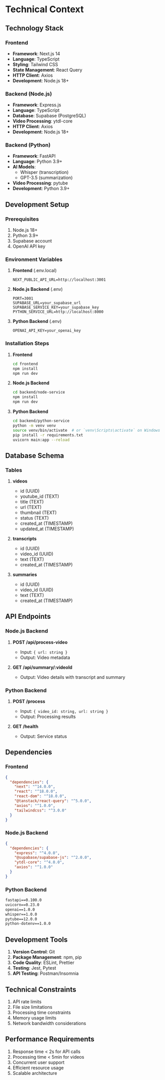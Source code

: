 # Technical Context

## Technology Stack

### Frontend
- **Framework**: Next.js 14
- **Language**: TypeScript
- **Styling**: Tailwind CSS
- **State Management**: React Query
- **HTTP Client**: Axios
- **Development**: Node.js 18+

### Backend (Node.js)
- **Framework**: Express.js
- **Language**: TypeScript
- **Database**: Supabase (PostgreSQL)
- **Video Processing**: ytdl-core
- **HTTP Client**: Axios
- **Development**: Node.js 18+

### Backend (Python)
- **Framework**: FastAPI
- **Language**: Python 3.9+
- **AI Models**: 
  - Whisper (transcription)
  - GPT-3.5 (summarization)
- **Video Processing**: pytube
- **Development**: Python 3.9+

## Development Setup

### Prerequisites
1. Node.js 18+
2. Python 3.9+
3. Supabase account
4. OpenAI API key

### Environment Variables
1. **Frontend** (.env.local)
   ```
   NEXT_PUBLIC_API_URL=http://localhost:3001
   ```

2. **Node.js Backend** (.env)
   ```
   PORT=3001
   SUPABASE_URL=your_supabase_url
   SUPABASE_SERVICE_KEY=your_supabase_key
   PYTHON_SERVICE_URL=http://localhost:8000
   ```

3. **Python Backend** (.env)
   ```
   OPENAI_API_KEY=your_openai_key
   ```

### Installation Steps
1. **Frontend**
   ```bash
   cd frontend
   npm install
   npm run dev
   ```

2. **Node.js Backend**
   ```bash
   cd backend/node-service
   npm install
   npm run dev
   ```

3. **Python Backend**
   ```bash
   cd backend/python-service
   python -m venv venv
   source venv/bin/activate  # or `venv\Scripts\activate` on Windows
   pip install -r requirements.txt
   uvicorn main:app --reload
   ```

## Database Schema

### Tables
1. **videos**
   - id (UUID)
   - youtube_id (TEXT)
   - title (TEXT)
   - url (TEXT)
   - thumbnail (TEXT)
   - status (TEXT)
   - created_at (TIMESTAMP)
   - updated_at (TIMESTAMP)

2. **transcripts**
   - id (UUID)
   - video_id (UUID)
   - text (TEXT)
   - created_at (TIMESTAMP)

3. **summaries**
   - id (UUID)
   - video_id (UUID)
   - text (TEXT)
   - created_at (TIMESTAMP)

## API Endpoints

### Node.js Backend
1. **POST /api/process-video**
   - Input: `{ url: string }`
   - Output: Video metadata

2. **GET /api/summary/:videoId**
   - Output: Video details with transcript and summary

### Python Backend
1. **POST /process**
   - Input: `{ video_id: string, url: string }`
   - Output: Processing results

2. **GET /health**
   - Output: Service status

## Dependencies

### Frontend
```json
{
  "dependencies": {
    "next": "^14.0.0",
    "react": "^18.0.0",
    "react-dom": "^18.0.0",
    "@tanstack/react-query": "^5.0.0",
    "axios": "^1.0.0",
    "tailwindcss": "^3.0.0"
  }
}
```

### Node.js Backend
```json
{
  "dependencies": {
    "express": "^4.0.0",
    "@supabase/supabase-js": "^2.0.0",
    "ytdl-core": "^4.0.0",
    "axios": "^1.0.0"
  }
}
```

### Python Backend
```txt
fastapi==0.100.0
uvicorn==0.23.0
openai==1.0.0
whisper==1.0.0
pytube==12.0.0
python-dotenv==1.0.0
```

## Development Tools
1. **Version Control**: Git
2. **Package Management**: npm, pip
3. **Code Quality**: ESLint, Prettier
4. **Testing**: Jest, Pytest
5. **API Testing**: Postman/Insomnia

## Technical Constraints
1. API rate limits
2. File size limitations
3. Processing time constraints
4. Memory usage limits
5. Network bandwidth considerations

## Performance Requirements
1. Response time < 2s for API calls
2. Processing time < 5min for videos
3. Concurrent user support
4. Efficient resource usage
5. Scalable architecture 